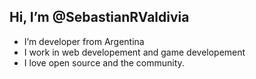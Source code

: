 ## Hi, I’m @SebastianRValdivia
-  I’m developer from Argentina
-  I work in web developement and game developement
-  I love open source and the community.
